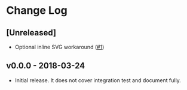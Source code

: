 # Change Log

## [Unreleased]

* Optional inline SVG workaround ([#1](https://github.com/marp-team/marpit/pull/1))

## v0.0.0 - 2018-03-24

* Initial release. It does not cover integration test and document fully.
